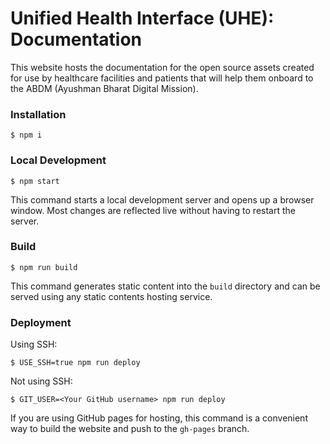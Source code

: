 # Unified Health Interface (UHE): Documentation

This website hosts the documentation for the open source assets created for use by healthcare facilities and patients that will help them onboard to the ABDM (Ayushman Bharat Digital Mission).

### Installation
```
$ npm i
```

### Local Development
```
$ npm start
```

This command starts a local development server and opens up a browser window. Most changes are reflected live without having to restart the server.

### Build
```
$ npm run build
```

This command generates static content into the `build` directory and can be served using any static contents hosting service.

### Deployment


Using SSH:

```
$ USE_SSH=true npm run deploy
```

Not using SSH:

```
$ GIT_USER=<Your GitHub username> npm run deploy
```

If you are using GitHub pages for hosting, this command is a convenient way to build the website and push to the `gh-pages` branch.
